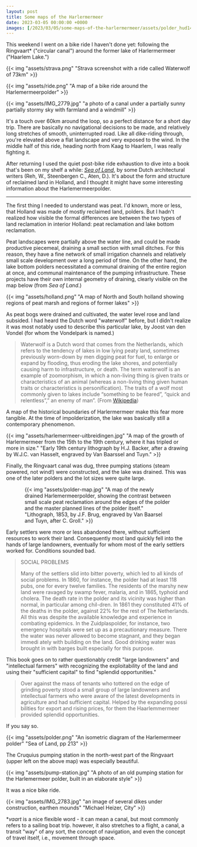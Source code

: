 ```yaml
---
layout: post
title: Some maps of the Harlermermeer
date: 2023-03-05 00:00:00 +0000
images: [/2023/03/05/some-maps-of-the-harlermermeer/assets/polder_hud143c551db831b372539efe178aa9aa7_6250255_1800x1800_fit_box_3.png]
---
```


This weekend I went on a bike ride I haven't done yet: following the Ringvaart* ("circular canal") around the former lake of Harlermermeer ("Haarlem Lake.")

<div class="multi">

<div style="flex: 2">
<div>

{{< img "assets/strava.png" "Strava screenshot with a ride called Waterwolf of 73km" >}}

</div>


<div>

{{< img "assets/ride.png" "A map of a bike ride around the Harlemermeerpolder" >}}

</div>

</div>
<div style="flex: 2">

{{< img "assets/IMG_2779.jpg" "a photo of a canal under a partially sunny partially stormy sky with farmland and a windmill" >}}

</div>

</div>

It's a touch over 60km around the loop, so a perfect distance for a short day trip. There are basically no navigational decisions to be made, and relatively long stretches of smooth, uninterrupted road. Like all dike-riding through, you're elevated above a flat landscape and very exposed to the wind. In the middle half of this ride, heading north from Kaag to Haarlem, I was really fighting it.

After returning I used the quiet post-bike ride exhaustion to dive into a book that's been on my shelf a while: [_Sea of Land_](https://www.architectura.nl/sea-of-land-the-polder-as-an-atlas-of-dutch-landscape-architecture.html), by some Dutch architectural writers (Reh, W., Steenbergen C., Aten, D.). It's about the form and structure of reclaimed land in Holland, and I thought it might have some interesting information about the Harlemermeerpolder.

--------

The first thing I needed to understand was peat. I'd known, more or less, that Holland was made of mostly reclaimed land, polders. But I hadn't realized how visible the formal differences are between the two types of land reclamation in interior Holland: peat reclamation and lake bottom reclamation.

Peat landscapes were partially above the water line, and could be made productive piecemeal, draining a small section with small ditches. For this reason, they have a fine network of small irrigation channels and relatively small scale development over a long period of time. On the other hand, the lake bottom polders necessitated a communal draining of the entire region at once, and communal maintenance of the pumping infrastructure. These projects have their own internal geometry of draining, clearly visible on the map below (from _Sea of Land_.)

{{< img "assets/holland.png" "A map of North and South holland showing regions of peat marsh and regions of former lakes" >}}

As peat bogs were drained and cultivated, the water level rose and land subsided. I had heard the Dutch word "waterwolf" before, but I didn't realize it was most notably used to describe this particular lake, by Joost van den Vondel (for whom the Vondelpark is named.)

> Waterwolf is a Dutch word that comes from the Netherlands, which refers to the tendency of lakes in low lying peaty land, sometimes previously worn-down by men digging peat for fuel, to enlarge or expand by flooding, thus eroding the lake shores, and potentially causing harm to infrastructure, or death. The term waterwolf is an example of zoomorphism, in which a non-living thing is given traits or characteristics of an animal (whereas a non-living thing given human traits or characteristics is personification). The traits of a wolf most commonly given to lakes include “something to be feared”, “quick and relentless”,” an enemy of man”. (From [Wikipedia](https://en.wikipedia.org/wiki/Waterwolf))

A map of the historical boundaries of Harlermermeer make this fear more tangible. At the time of impolderization, the lake was basically still a contemporary phenomenon.

{{< img "assets/harlemermeer-uitbreidingen.jpg" "A map of the growth of Harlermermeer from the 15th to the 19th century, where it has tripled or more in size." "Early 19th century lithograph by H.J. Backer, after a drawing by W.J.C. van Hasselt, engraved by Van Baarssel and Tuyn." >}}

Finally, the Ringvaart canal was dug, three pumping stations (steam powered, not wind!) were constructed, and the lake was drained. This was one of the later polders and the lot sizes were quite large.

<div style="width: 80%; margin-left: auto; margin-right: auto;">
{{< img "assets/polder-map.jpg" "A map of the newly drained Harlemermeerpolder, showing the contrast between small scale peat reclamation around the edges of the polder and the master planned lines of the polder itself."  "Lithograph, 1853, by J.F. Brug, engraved by Van Baarsel and Tuyn, after C. Groll."  >}}

</div>

Early settlers were more or less abandoned there, without sufficient resources to work their land. Consequently most land quickly fell into the hands of large landowners, eventually for whom most of the early settlers worked for. Conditions sounded bad.

> SOCIAL PROBLEMS
> 
> Many of the settlers slid into bitter poverty, which led to all kinds of social problems. In 1860, for instance, the polder had at least 118 pubs, one for every twelve families. The residents of the marshy new land were ravaged by swamp fever, malaria, and in 1865, typhoid and cholera. The death rate in the polder and its vicinity was higher than normal, in particular among chil-dren. In 1861 they constituted 41% of the deaths in the polder, against 22% for the rest of The Netherlands. All this was despite the available knowledge and experience in combating epidemics. In the Zuidplaspolder, for instance, two emergency hospitals were set up as a precautionary measure. There the water was never allowed to become stagnant, and they began immedi ately with building on the land. Good drinking water was brought in with barges built especially for this
purpose.

This book goes on to rather questionably credit "large landowners" and "intellectual farmers" with recognizing the exploitability of the land and using their "sufficient capital" to find "splendid opportunities."

> Over against the mass of tenants who tottered on the edge of grinding poverty stood a small group of large landowners and intellectual farmers who were aware of the latest developments in agriculture and had sufficient capital. Helped by the expanding possi bilities for export and rising prices, for them the Haarlemmermeer provided splendid opportunities.

If you say so.

{{< img "assets/polder.png" "An isometric diagram of the Harlemermeer polder" "Sea of Land, pp 213" >}}

The Cruquius pumping station in the north-west part of the Ringvaart (upper left on the above map) was especially beautiful.

{{< img "assets/pump-station.jpg" "A photo of an old pumping station for the Harlemermeer polder, built in an elaborate style" >}}

It was a nice bike ride.

{{< img "assets/IMG_2783.jpg" "an image of several dikes under construction, earthen mounds" "Michael Heizer, City" >}}

*_vaart_ is a nice flexible word - it can mean a canal, but most commonly refers to a sailing boat trip. however, it also stretches to a flight, a canal, a transit "way" of any sort, the concept of navigation, and even the concept of travel itself, i.e., movement through space.